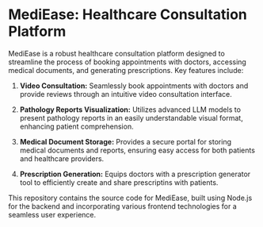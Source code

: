 # MediEase: Healthcare Consultation Platform

MediEase is a robust healthcare consultation platform designed to streamline the process of booking appointments with doctors, accessing medical documents, and generating prescriptions. Key features include:

1. **Video Consultation:** Seamlessly book appointments with doctors and provide reviews through an intuitive video consultation interface.
2. **Pathology Reports Visualization:** Utilizes advanced LLM models to present pathology reports in an easily understandable visual format, enhancing patient comprehension.

3. **Medical Document Storage:** Provides a secure portal for storing medical documents and reports, ensuring easy access for both patients and healthcare providers.

4. **Prescription Generation:** Equips doctors with a prescription generator tool to efficiently create and share prescriptins with patients.

This repository contains the source code for MediEase, built using Node.js for the backend and incorporating various frontend technologies for a seamless user experience.
